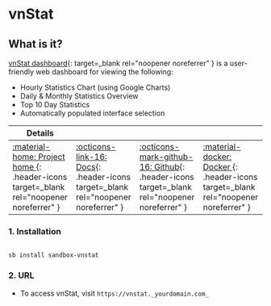 # vnStat

## What is it?

[vnStat dashboard](https://github.com/alexandermarston/vnstat-dashboard){: target=_blank rel="noopener noreferrer" } is a user-friendly web dashboard for viewing the following:
* Hourly Statistics Chart (using Google Charts)
* Daily & Monthly Statistics Overview
* Top 10 Day Statistics
* Automatically populated interface selection

| Details     |             |             |             |
|-------------|-------------|-------------|-------------|
| [:material-home: Project home ](https://github.com/alexandermarston/vnstat-dashboard){: .header-icons target=_blank rel="noopener noreferrer" } | [:octicons-link-16: Docs](https://github.com/alexandermarston/vnstat-dashboard){: .header-icons target=_blank rel="noopener noreferrer" } | [:octicons-mark-github-16: Github](https://github.com/alexandermarston/vnstat-dashboard){: .header-icons target=_blank rel="noopener noreferrer" } | [:material-docker: Docker ](https://hub.docker.com/r/amarston/vnstat-dashboard){: .header-icons target=_blank rel="noopener noreferrer" }|

### 1. Installation

``` shell

sb install sandbox-vnstat

```

### 2. URL

- To access vnStat, visit `https://vnstat._yourdomain.com_`
